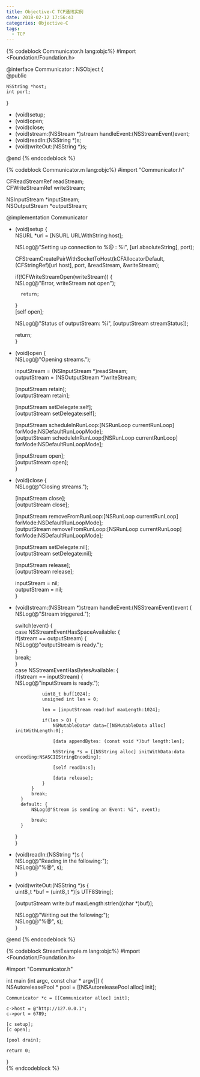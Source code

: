 ```yaml
---
title: Objective-C TCP通讯实例
date: 2018-02-12 17:56:43
categories: Objective-C
tags:
  - TCP
---
```


{% codeblock Communicator.h lang:objc%}
#import <Foundation/Foundation.h>  
   
@interface Communicator : NSObject <NSStreamDelegate> {  
    @public  
      
    NSString *host;  
    int port;  
}  
   
- (void)setup;  
- (void)open;  
- (void)close;  
- (void)stream:(NSStream *)stream handleEvent:(NSStreamEvent)event;  
- (void)readIn:(NSString *)s;  
- (void)writeOut:(NSString *)s;  
   
@end
{% endcodeblock %} 

{% codeblock Communicator.m lang:objc%}
#import "Communicator.h"  
   
CFReadStreamRef readStream;  
CFWriteStreamRef writeStream;  
   
NSInputStream *inputStream;  
NSOutputStream *outputStream;  
   
@implementation Communicator  
   
- (void)setup {  
    NSURL *url = [NSURL URLWithString:host];  
      
    NSLog(@"Setting up connection to %@ : %i", [url absoluteString], port);  
      
    CFStreamCreatePairWithSocketToHost(kCFAllocatorDefault, (CFStringRef)[url host], port, &readStream, &writeStream);  
      
    if(!CFWriteStreamOpen(writeStream)) {  
        NSLog(@"Error, writeStream not open");  
          
        return;  
    }  
    [self open];   
      
    NSLog(@"Status of outputStream: %i", [outputStream streamStatus]);  
      
    return;  
}  
   
- (void)open {  
    NSLog(@"Opening streams.");  
      
    inputStream = (NSInputStream *)readStream;  
    outputStream = (NSOutputStream *)writeStream;  
      
    [inputStream retain];  
    [outputStream retain];  
      
    [inputStream setDelegate:self];  
    [outputStream setDelegate:self];  
      
    [inputStream scheduleInRunLoop:[NSRunLoop currentRunLoop] forMode:NSDefaultRunLoopMode];  
    [outputStream scheduleInRunLoop:[NSRunLoop currentRunLoop] forMode:NSDefaultRunLoopMode];  
      
    [inputStream open];  
    [outputStream open];  
}  
   
- (void)close {  
    NSLog(@"Closing streams.");  
      
    [inputStream close];  
    [outputStream close];  
      
    [inputStream removeFromRunLoop:[NSRunLoop currentRunLoop] forMode:NSDefaultRunLoopMode];  
    [outputStream removeFromRunLoop:[NSRunLoop currentRunLoop] forMode:NSDefaultRunLoopMode];  
      
    [inputStream setDelegate:nil];  
    [outputStream setDelegate:nil];  
      
    [inputStream release];  
    [outputStream release];  
      
    inputStream = nil;  
    outputStream = nil;  
}  
   
- (void)stream:(NSStream *)stream handleEvent:(NSStreamEvent)event {  
    NSLog(@"Stream triggered.");  
      
    switch(event) {  
        case NSStreamEventHasSpaceAvailable: {  
            if(stream == outputStream) {  
                NSLog(@"outputStream is ready.");   
            }  
            break;  
        }  
        case NSStreamEventHasBytesAvailable: {  
            if(stream == inputStream) {  
                NSLog(@"inputStream is ready.");   
                  
                uint8_t buf[1024];  
                unsigned int len = 0;  
                  
                len = [inputStream read:buf maxLength:1024];  
                  
                if(len > 0) {  
                    NSMutableData* data=[[NSMutableData alloc] initWithLength:0];  
                      
                    [data appendBytes: (const void *)buf length:len];  
                      
                    NSString *s = [[NSString alloc] initWithData:data encoding:NSASCIIStringEncoding];  
                      
                    [self readIn:s];  
                      
                    [data release];  
                }  
            }   
            break;  
        }  
        default: {  
            NSLog(@"Stream is sending an Event: %i", event);  
              
            break;  
        }  
    }  
}  
   
- (void)readIn:(NSString *)s {  
    NSLog(@"Reading in the following:");  
    NSLog(@"%@", s);  
}  
   
- (void)writeOut:(NSString *)s {  
    uint8_t *buf = (uint8_t *)[s UTF8String];  
      
    [outputStream write:buf maxLength:strlen((char *)buf)];  
      
    NSLog(@"Writing out the following:");  
    NSLog(@"%@", s);  
}  
   
@end 
{% endcodeblock %} 

{% codeblock StreamExample.m lang:objc%}
#import <Foundation/Foundation.h>  
   
#import "Communicator.h"  
   
int main (int argc, const char * argv[]) {  
    NSAutoreleasePool * pool = [[NSAutoreleasePool alloc] init];  
   
    Communicator *c = [[Communicator alloc] init];  
      
    c->host = @"http://127.0.0.1";  
    c->port = 6789;  
      
    [c setup];  
    [c open];  
      
    [pool drain];  
      
    return 0;  
}  
{% endcodeblock %} 